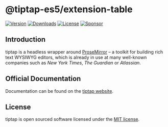 # @tiptap-es5/extension-table

[![Version](https://img.shields.io/npm/v/@tiptap-es5/extension-table.svg?label=version)](https://www.npmjs.com/package/@tiptap-es5/extension-table)
[![Downloads](https://img.shields.io/npm/dm/@tiptap-es5/extension-table.svg)](https://npmcharts.com/compare/tiptap?minimal=true)
[![License](https://img.shields.io/npm/l/@tiptap-es5/extension-table.svg)](https://www.npmjs.com/package/@tiptap-es5/extension-table)
[![Sponsor](https://img.shields.io/static/v1?label=Sponsor&message=%E2%9D%A4&logo=GitHub)](https://github.com/sponsors/ueberdosis)

## Introduction

tiptap is a headless wrapper around [ProseMirror](https://ProseMirror.net) – a toolkit for building rich text WYSIWYG editors, which is already in use at many well-known companies such as _New York Times_, _The Guardian_ or _Atlassian_.

## Official Documentation

Documentation can be found on the [tiptap website](https://tiptap.dev).

## License

tiptap is open sourced software licensed under the [MIT license](https://github.com/ueberdosis/tiptap/blob/main/LICENSE.md).
